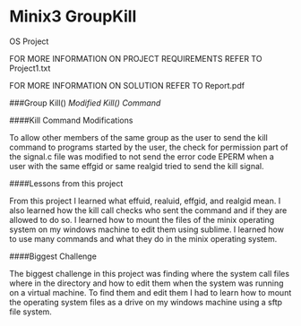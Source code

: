 Minix3 GroupKill
================

OS Project

FOR MORE INFORMATION ON PROJECT REQUIREMENTS REFER TO Project1.txt

FOR MORE INFORMATION ON SOLUTION REFER TO Report.pdf


###Group Kill()
*Modified Kill() Command*

####Kill Command Modifications

To allow other members of the same group as the user to send the kill command to programs started by the user, the check for permission part of the signal.c file was modified to not send the error code EPERM when a user with the same effgid or same realgid tried to send the kill signal.


####Lessons from this project

From this project I learned what effuid, realuid, effgid, and realgid mean. I also learned how the kill call checks who sent the command and if they are allowed to do so. I learned how to mount the files of the minix operating system on my windows machine to edit them using sublime. I learned how to use many commands and what they do in the minix operating system.

####Biggest Challenge

The biggest challenge in this project was finding where the system call files where in the directory and how to edit them when the system was running on a virtual machine. To find them and edit them I had to learn how to mount the operating system files as a drive on my windows machine using a sftp file system.
